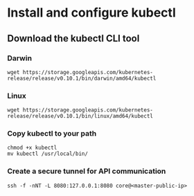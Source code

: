 # Install and configure kubectl

## Download the kubectl CLI tool

### Darwin

```
wget https://storage.googleapis.com/kubernetes-release/release/v0.10.1/bin/darwin/amd64/kubectl
```

### Linux

```
wget https://storage.googleapis.com/kubernetes-release/release/v0.10.1/bin/linux/amd64/kubectl
```

### Copy kubectl to your path

```
chmod +x kubectl
mv kubectl /usr/local/bin/
```

### Create a secure tunnel for API communication

```
ssh -f -nNT -L 8080:127.0.0.1:8080 core@<master-public-ip>
```
